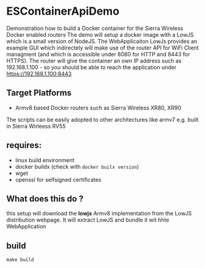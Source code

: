 # ESContainerApiDemo
Demonstration how to build a Docker container for the Sierra Wireless Docker enabled routers
The demo will setup a docker image with a LowJS which is a small version of NodeJS. The WebApplicaiton LowJs provides an example GUI which indirectely will make use of the router API for WiFi Client managment (and which is accessible under 8080 for HTTP and 8443 for HTTPS).
The router will give the container an own IP address such as 192.168.1.100 - so you should be able to reach the application under https://192.168.1.100:8443

## Target Platforms
- Armv8 based Docker routers such as Sierra Wireless XR80, XR90

The scripts can be easily adopted to other architectures like armv7 e.g. built in Sierra Wirleess RV55 

## requires:
- linux build environment
- docker buildx   (check with ```docker builx version```)
- wget
- openssl for selfsigned certificates

## What does this do ?
this setup will download the __lowjs__ Armv8 implementation from the LowJS distribution webpage. It will extract LowJS and bundle it wit hhte WebApplication

## build
```make build```
